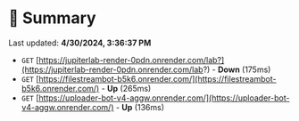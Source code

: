 # 📖 Summary
Last updated: **4/30/2024, 3:36:37 PM**

- `GET` [https://jupiterlab-render-0pdn.onrender.com/lab?](https://jupiterlab-render-0pdn.onrender.com/lab?) - **Down** (175ms)
- `GET` [https://filestreambot-b5k6.onrender.com/](https://filestreambot-b5k6.onrender.com/) - **Up** (265ms)
- `GET` [https://uploader-bot-v4-aggw.onrender.com/](https://uploader-bot-v4-aggw.onrender.com/) - **Up** (136ms)
